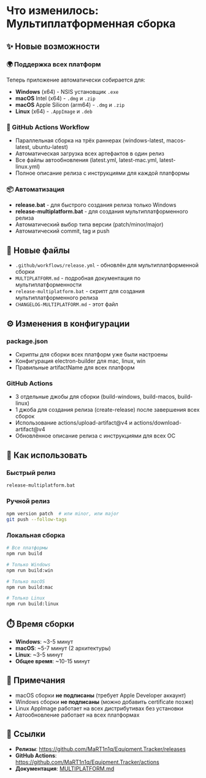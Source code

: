 # Что изменилось: Мультиплатформенная сборка

## ✨ Новые возможности

### 🌍 Поддержка всех платформ

Теперь приложение автоматически собирается для:

- **Windows** (x64) - NSIS установщик `.exe`
- **macOS** Intel (x64) - `.dmg` и `.zip`
- **macOS** Apple Silicon (arm64) - `.dmg` и `.zip`
- **Linux** (x64) - `.AppImage` и `.deb`

### 🤖 GitHub Actions Workflow

- Параллельная сборка на трёх раннерах (windows-latest, macos-latest, ubuntu-latest)
- Автоматическая загрузка всех артефактов в один релиз
- Все файлы автообновления (latest.yml, latest-mac.yml, latest-linux.yml)
- Полное описание релиза с инструкциями для каждой платформы

### 📦 Автоматизация

- **release.bat** - для быстрого создания релиза только Windows
- **release-multiplatform.bat** - для создания мультиплатформенного релиза
- Автоматический выбор типа версии (patch/minor/major)
- Автоматический commit, tag и push

## 📁 Новые файлы

- `.github/workflows/release.yml` - обновлён для мультиплатформенной сборки
- `MULTIPLATFORM.md` - подробная документация по мультиплатформенности
- `release-multiplatform.bat` - скрипт для создания мультиплатформенного релиза
- `CHANGELOG-MULTIPLATFORM.md` - этот файл

## ⚙️ Изменения в конфигурации

### package.json

- Скрипты для сборки всех платформ уже были настроены
- Конфигурация electron-builder для mac, linux, win
- Правильные artifactName для всех платформ

### GitHub Actions

- 3 отдельные джобы для сборки (build-windows, build-macos, build-linux)
- 1 джоба для создания релиза (create-release) после завершения всех сборок
- Использование actions/upload-artifact@v4 и actions/download-artifact@v4
- Обновлённое описание релиза с инструкциями для всех ОС

## 🚀 Как использовать

### Быстрый релиз

```bash
release-multiplatform.bat
```

### Ручной релиз

```bash
npm version patch  # или minor, или major
git push --follow-tags
```

### Локальная сборка

```bash
# Все платформы
npm run build

# Только Windows
npm run build:win

# Только macOS
npm run build:mac

# Только Linux
npm run build:linux
```

## ⏱️ Время сборки

- **Windows**: ~3-5 минут
- **macOS**: ~5-7 минут (2 архитектуры)
- **Linux**: ~3-5 минут
- **Общее время**: ~10-15 минут

## 📝 Примечания

- macOS сборки **не подписаны** (требует Apple Developer аккаунт)
- Windows сборки **не подписаны** (можно добавить certificate позже)
- Linux AppImage работает на всех дистрибутивах без установки
- Автообновление работает на всех платформах

## 🔗 Ссылки

- **Релизы**: https://github.com/MaRT1n1q/Equipment.Tracker/releases
- **GitHub Actions**: https://github.com/MaRT1n1q/Equipment.Tracker/actions
- **Документация**: [MULTIPLATFORM.md](./MULTIPLATFORM.md)
